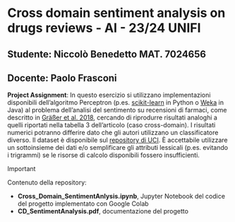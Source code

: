 # Cross domain sentiment analysis on drugs reviews - AI - 23/24 UNIFI
## Studente: Niccolò Benedetto MAT. 7024656
## Docente: Paolo Frasconi



**Project Assignment**: 
In questo esercizio si utilizzano implementazioni disponibili dell’algoritmo Perceptron (p.es. [scikit-learn](https://scikit-learn.org/stable/) 
in Python o [Weka](https://ml.cms.waikato.ac.nz/weka/) in Java) al problema dell’analisi del sentimento su recensioni di farmaci, come descritto 
in [Gräßer et al. 2018](https://dl.acm.org/doi/10.1145/3194658.3194677), cercando di riprodurre risultati analoghi a quelli riportati nella tabella 3 dell’articolo (caso cross-domain).  I risultati numerici potranno differire dato che gli autori utilizzano un classificatore diverso. Il dataset è disponibile sul [repository di UCI](https://archive.ics.uci.edu/ml/datasets/Drug+Review+Dataset+%28Drugs.com%29). È accettabile utilizzare un sottoinsieme dei dati e/o semplificare gli attributi lessicali (p.es. evitando i trigrammi) se le risorse di calcolo disponibili fossero insufficienti.

> [!IMPORTANT]
> Contenuto della repository:
>  - **Cross_Domain_SentimentAnlysis.ipynb**, Jupyter Notebook del codice del progetto implementato con Google Colab
>  - **CD_SentimentAnalysis.pdf**, documentazione del progetto 
